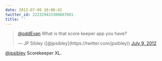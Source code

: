 ```yaml
---
date: 2012-07-09 10:00:42
twitter_id: 222329433300807681
title: ''
---
```


<blockquote class="twitter-tweet"><p lang="en" dir="ltr"><a href="https://twitter.com/oddEvan?ref_src=twsrc%5Etfw">@oddEvan</a> What is that score keeper app you have?</p>&mdash; JP Sibley ([@jpsibley](https://twitter.com/jpsibley)) <a href="https://twitter.com/jpsibley/status/222329334046789632?ref_src=twsrc%5Etfw">July 9, 2012</a></blockquote>
<script async src="https://platform.twitter.com/widgets.js" charset="utf-8"></script>

[@jpsibley](https://twitter.com/jpsibley) Scorekeeper XL.
